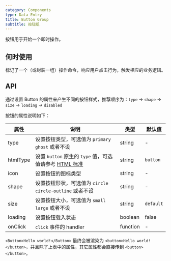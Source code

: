 ```yaml
---
category: Components
type: Data Entry
title: Button Group
subtitle: 按钮组
---
```


按钮用于开始一个即时操作。

## 何时使用

标记了一个（或封装一组）操作命令，响应用户点击行为，触发相应的业务逻辑。

## API

通过设置 Button 的属性来产生不同的按钮样式，推荐顺序为：`type` -> `shape` -> `size` -> `loading` -> `disabled`

按钮的属性说明如下：

属性 | 说明 | 类型 | 默认值
-----|-----|-----|------
type | 设置按钮类型，可选值为 `primary` `ghost` 或者不设 | string | -
htmlType | 设置 `button` 原生的 `type` 值，可选值请参考 [HTML 标准](https://developer.mozilla.org/en-US/docs/Web/HTML/Element/button#attr-type) | string | `button`
icon | 设置按钮的图标类型 | string | -
shape | 设置按钮形状，可选值为 `circle` `circle-outline` 或者不设 | string | -
size | 设置按钮大小，可选值为 `small` `large` 或者不设 | string | `default`
loading | 设置按钮载入状态 | boolean | false
onClick | `click` 事件的 handler | function | -

`<Button>Hello world!</Button>` 最终会被渲染为 `<button>Hello world!</button>`，并且除了上表中的属性，其它属性都会直接传到 `<button></button>`。

<style>
[id^="components-button-demo-"] .ant-btn {
  margin-right: 8px;
  margin-bottom: 12px;
}
</style>
